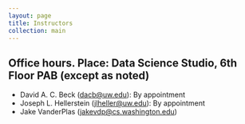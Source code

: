```yaml
---
layout: page
title: Instructors
collection: main
---
```


## Office hours. Place: Data Science Studio, 6th Floor PAB (except as noted)

- David A. C. Beck (dacb@uw.edu): By appointment
- Joseph L. Hellerstein (jlheller@uw.edu): By appointment
- Jake VanderPlas (jakevdp@cs.washington.edu)
